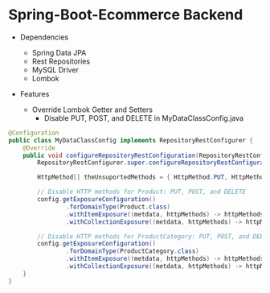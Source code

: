 # Spring-Boot-Ecommerce Backend  

- Dependencies  
  - Spring Data JPA  
  - Rest Repositories  
  - MySQL Driver  
  - Lombok  

- Features  
  - Override Lombok Getter and Setters
    - Disable PUT, POST, and DELETE in MyDataClassConfig.java  
```java
@Configuration
public class MyDataClassConfig implements RepositoryRestConfigurer {
    @Override
    public void configureRepositoryRestConfiguration(RepositoryRestConfiguration config, CorsRegistry cors) {
        RepositoryRestConfigurer.super.configureRepositoryRestConfiguration(config, cors);

        HttpMethod[] theUnsuportedMethods = { HttpMethod.PUT, HttpMethod.DELETE, HttpMethod.POST };

        // Disable HTTP methods for Product: PUT, POST, and DELETE
        config.getExposureConfiguration()
                .forDomainType(Product.class)
                .withItemExposure((metdata, httpMethods) -> httpMethods.disable(theUnsuportedMethods))
                .withCollectionExposure((metdata, httpMethods) -> httpMethods.disable(theUnsuportedMethods));

        // Disable HTTP methods for ProductCategory: PUT, POST, and DELETE
        config.getExposureConfiguration()
                .forDomainType(ProductCategory.class)
                .withItemExposure((metdata, httpMethods) -> httpMethods.disable(theUnsuportedMethods))
                .withCollectionExposure((metdata, httpMethods) -> httpMethods.disable(theUnsuportedMethods));
    }
}
```